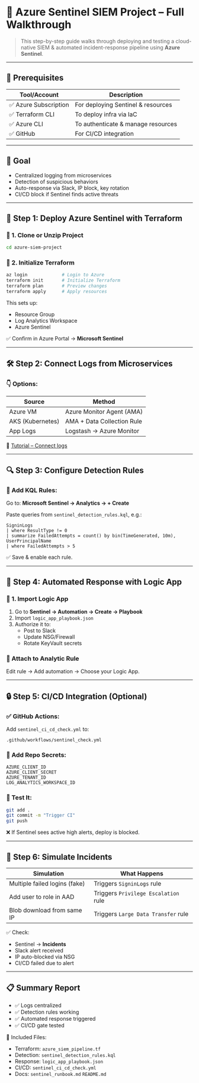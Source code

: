 # 🎥 Azure Sentinel SIEM Project – Full Walkthrough

> This step-by-step guide walks through deploying and testing a cloud-native SIEM & automated incident-response pipeline using **Azure Sentinel**.

---

## 📌 Prerequisites

| Tool/Account           | Description                        |
|------------------------|------------------------------------|
| ✅ Azure Subscription  | For deploying Sentinel & resources |
| ✅ Terraform CLI       | To deploy infra via IaC            |
| ✅ Azure CLI           | To authenticate & manage resources |
| ✅ GitHub              | For CI/CD integration              |

---

## 🎯 Goal

- Centralized logging from microservices
- Detection of suspicious behaviors
- Auto-response via Slack, IP block, key rotation
- CI/CD block if Sentinel finds active threats

---

## 🚀 Step 1: Deploy Azure Sentinel with Terraform

### 🔧 1. Clone or Unzip Project
```bash
cd azure-siem-project
```

### 🔧 2. Initialize Terraform
```bash
az login             # Login to Azure
terraform init       # Initialize Terraform
terraform plan       # Preview changes
terraform apply      # Apply resources
```

This sets up:
- Resource Group
- Log Analytics Workspace
- Azure Sentinel

✅ Confirm in Azure Portal → **Microsoft Sentinel**

---

## 🛠️ Step 2: Connect Logs from Microservices

### 👇 Options:
| Source           | Method                     |
|------------------|----------------------------|
| Azure VM         | Azure Monitor Agent (AMA)  |
| AKS (Kubernetes) | AMA + Data Collection Rule |
| App Logs         | Logstash → Azure Monitor   |

📘 [Tutorial – Connect logs](https://learn.microsoft.com/en-us/azure/sentinel/connect-data-sources)

---

## 🔍 Step 3: Configure Detection Rules

### 📌 Add KQL Rules:
Go to: **Microsoft Sentinel → Analytics → + Create**

Paste queries from `sentinel_detection_rules.kql`, e.g.:
```kql
SigninLogs
| where ResultType != 0
| summarize FailedAttempts = count() by bin(TimeGenerated, 10m), UserPrincipalName
| where FailedAttempts > 5
```

✅ Save & enable each rule.

---

## 🤖 Step 4: Automated Response with Logic App

### 🔧 1. Import Logic App
1. Go to **Sentinel → Automation → Create → Playbook**
2. Import `logic_app_playbook.json`
3. Authorize it to:
   - Post to Slack
   - Update NSG/Firewall
   - Rotate KeyVault secrets

### 🔁 Attach to Analytic Rule
Edit rule → Add automation → Choose your Logic App.

---

## 🔒 Step 5: CI/CD Integration (Optional)

### ✅ GitHub Actions:
Add `sentinel_ci_cd_check.yml` to:
```
.github/workflows/sentinel_check.yml
```

### 🔐 Add Repo Secrets:
```
AZURE_CLIENT_ID
AZURE_CLIENT_SECRET
AZURE_TENANT_ID
LOG_ANALYTICS_WORKSPACE_ID
```

### 🔁 Test It:
```bash
git add .
git commit -m "Trigger CI"
git push
```

❌ If Sentinel sees active high alerts, deploy is blocked.

---

## 🧪 Step 6: Simulate Incidents

| Simulation                       | What Happens                           |
|----------------------------------|----------------------------------------|
| Multiple failed logins (fake)    | Triggers `SigninLogs` rule             |
| Add user to role in AAD          | Triggers `Privilege Escalation` rule   |
| Blob download from same IP       | Triggers `Large Data Transfer` rule    |

✅ Check:
- Sentinel → **Incidents**
- Slack alert received
- IP auto-blocked via NSG
- CI/CD failed due to alert

---

## 📋 Summary Report

- ✅ Logs centralized
- ✅ Detection rules working
- ✅ Automated response triggered
- ✅ CI/CD gate tested

📁 Included Files:
- Terraform: `azure_siem_pipeline.tf`
- Detection: `sentinel_detection_rules.kql`
- Response: `logic_app_playbook.json`
- CI/CD: `sentinel_ci_cd_check.yml`
- Docs: `sentinel_runbook.md` `README.md`